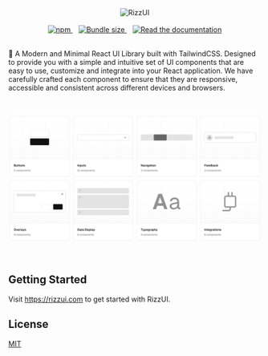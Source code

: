<div align="center">

<img alt="RizzUI" src="https://rizzui.vercel.app/img/rizz-logo.svg" width="auto" height="72" />

</div>

<br />

<div align="center">
  <a href="https://www.npmjs.com/package/rizzui">
    <img alt="npm" src="https://img.shields.io/npm/dm/rizzui?color=16a679&label=npm&logo=npm" />
  </a>
  &nbsp;&nbsp;
  <a href="https://www.rizzui.com/docs/guide/getting-started">
    <img alt="Bundle size" src="https://img.shields.io/bundlephobia/minzip/rizzui
?style=flat&logo=readthedocs&labelColor=5c5c5c&color=16a679" height="20" width="auto" />
  </a>
  &nbsp;&nbsp;
  <a href="https://www.rizzui.com/docs/guide/getting-started">
    <img alt="Read the documentation" src="https://img.shields.io/badge/Docs-blue?style=flat&logo=readthedocs&labelColor=5c5c5c&color=16a679" height="20" width="auto" />
  </a>
</div>

<br />

🎉 A Modern and Minimal React UI Library built with TailwindCSS. Designed to provide you with a simple and intuitive set of UI components that are easy to use, customize and integrate into your React application. We have carefully crafted each component to ensure that they are responsive, accessible and consistent across different devices and browsers.

<br />

![RizzUI Banner](images/rizzui-banner.png)

<br />

## Getting Started

Visit https://rizzui.com to get started with RizzUI.

## License

[MIT](https://choosealicense.com/licenses/mit/)
